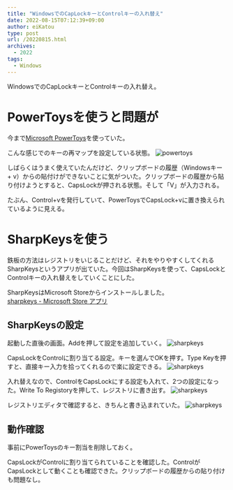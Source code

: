 ```yaml
---
title: "WindowsでのCapLockキーとControlキーの入れ替え"
date: 2022-08-15T07:12:39+09:00
author: eiKatou
type: post
url: /20220815.html
archives:
  - 2022
tags:
  - Windows
---
```


WindowsでのCapLockキーとControlキーの入れ替え。


<!--more-->

# PowerToysを使うと問題が
今まで[Microsoft PowerToys](https://docs.microsoft.com/ja-jp/windows/powertoys/)を使っていた。

こんな感じでのキーの再マップを設定している状態。
![powertoys](/uploads/2022/08/sharpkeys1.png)

しばらくはうまく使えていたんだけど、クリップボードの履歴（Windowsキー + v）からの貼付けができないことに気がついた。クリップボードの履歴から貼り付けようとすると、CapsLockが押される状態。そして「V」が入力される。

たぶん、Control+vを発行していて、PowerToysでCapsLock+vに置き換えられているように見える。

# SharpKeysを使う
鉄板の方法はレジストリをいじることだけど、それをやりやすくしてくれるSharpKeysというアプリが出ていた。今回はSharpKeysを使って、CapsLockとControlキーの入れ替えをしていくことにした。

SharpKeysはMicrosoft Storeからインストールしました。  
[sharpkeys - Microsoft Store アプリ](https://apps.microsoft.com/store/detail/sharpkeys/XPFFCG7M673D4F)

## SharpKeysの設定
起動した直後の画面。Addを押して設定を追加していく。
![sharpkeys](/uploads/2022/08/sharpkeys2.png)

CapsLockをControlに割り当てる設定。キーを選んでOKを押す。Type Keyを押すと、直接キー入力を拾ってくれるので楽に設定できる。
![sharpkeys](/uploads/2022/08/sharpkeys3.png)

入れ替えなので、ControlをCapsLockにする設定も入れて、2つの設定になった。Write To Registoryを押して、レジストリに書き出す。
![sharpkeys](/uploads/2022/08/sharpkeys4.png)

レジストリエディタで確認すると、きちんと書き込まれていた。
![sharpkeys](/uploads/2022/08/sharpkeys5.png)

## 動作確認
事前にPowerToysのキー割当を削除しておく。

CapsLockがControlに割り当てられていることを確認した。ControlがCapsLockとして動くことも確認できた。クリップボードの履歴からの貼り付けも問題なし。
